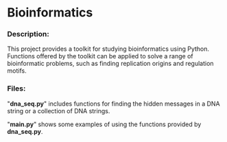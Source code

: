 # Bioinformatics

### Description:
This project provides a toolkit for studying bioinformatics using Python. Functions offered by the toolkit can be applied to solve a range of bioinformatic problems, such as finding replication origins and regulation motifs.

### Files:
"**dna_seq.py**" includes functions for finding the hidden messages in a DNA string or a collection of DNA strings.

"**main.py**" shows some examples of using the functions provided by **dna_seq.py**.
